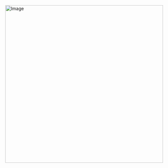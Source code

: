 <img width="500" height="500" alt="Image" src="https://github.com/user-attachments/assets/1a1b721e-ced5-43b5-9297-e04c0fc988b4" />
